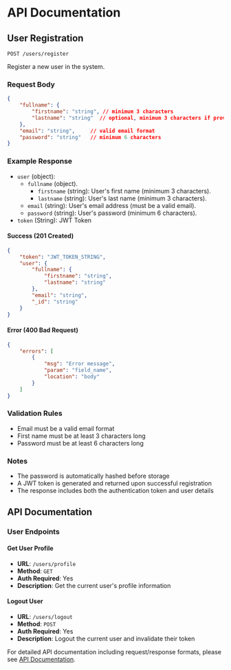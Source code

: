 # API Documentation

## User Registration
`POST /users/register`

Register a new user in the system.

### Request Body

```json
{
    "fullname": {
        "firstname": "string", // minimum 3 characters
        "lastname": "string"  // optional, minimum 3 characters if provided
    },
    "email": "string",     // valid email format
    "password": "string"   // minimum 6 characters
}
```

### Example Response

- `user` (object):
  - `fullname` (object).
    - `firstname` (string): User's first name (minimum 3 characters).
    - `lastname` (string): User's last name (minimum 3 characters).   
  - `email` (string): User's email address (must be a valid email).
  - `password` (string): User's password (minimum 6 characters).
- `token` (String): JWT Token

#### Success (201 Created)
```json
{
    "token": "JWT_TOKEN_STRING",
    "user": {
        "fullname": {
            "firstname": "string",
            "lastname": "string"
        },
        "email": "string",
        "_id": "string"
    }
}
```

#### Error (400 Bad Request)
```json
{
    "errors": [
        {
            "msg": "Error message",
            "param": "field_name",
            "location": "body"
        }
    ]
}
```

### Validation Rules
- Email must be a valid email format
- First name must be at least 3 characters long
- Password must be at least 6 characters long

### Notes
- The password is automatically hashed before storage
- A JWT token is generated and returned upon successful registration
- The response includes both the authentication token and user details

## API Documentation

### User Endpoints

#### Get User Profile
- **URL**: `/users/profile`
- **Method**: `GET`
- **Auth Required**: Yes
- **Description**: Get the current user's profile information

#### Logout User
- **URL**: `/users/logout`
- **Method**: `POST`
- **Auth Required**: Yes
- **Description**: Logout the current user and invalidate their token

For detailed API documentation including request/response formats, please see [API Documentation](./docs/api.md).
